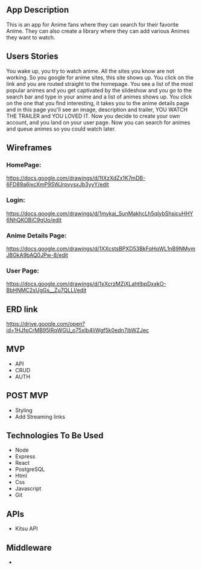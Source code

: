 


## App Description
This is an app for Anime fans where they can search for their favorite Anime. They can also create a library where they can add various Animes they want to watch.

## Users Stories
You wake up, you try to watch anime. All the sites you know are not working. So you google for anime sites, this site shows up. You click on the link and you are routed straight to the homepage. You see a list of the most popular animes and you get captivated by the slideshow and you go to the search bar and type in your anime and a list of animes shows up. You click on the one that you find interesting, it takes you to the anime details page and in this page you'll see an image, description and trailer, YOU WATCH THE TRAILER and YOU LOVED IT. Now you decide to create your own account, and you land on your user page. Now you can search for animes and queue animes so you could watch later.

## Wireframes

### HomePage:
https://docs.google.com/drawings/d/1tXzXdZx1K7mDB-6FD89a6jxcXmP95WJrpvysxJb3yyY/edit

### Login:
https://docs.google.com/drawings/d/1mykaj_SunMakhcLh5qIybShsjcuHHY6NhQKOBiC9gUo/edit

### Anime Details Page:
https://docs.google.com/drawings/d/1XXcstsBPXD53BkFqHqWL1nB9NMymJBGkA9bAQ0JPw-8/edit

### User Page:
https://docs.google.com/drawings/d/1xXcrzMZjXLahtlbpDxxkO-BbHNMC2sUgGs__Zu7QLLI/edit

## ERD link

https://drive.google.com/open?id=1HJfpCrMB95IRqWGU_o75xIb4IiWgf5k0edn7ibWZJec

## MVP
- API
- CRUD
- AUTH

## POST MVP
- Styling
- Add Streaming links

## Technologies To Be Used
- Node
- Express
- React
- PostgreSQL
- Html
- Css
- Javascript
- Git

## APIs
- Kitsu API

## Middleware
- 
